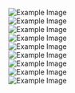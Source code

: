 ![Example Image](https://drive.google.com/file/d/1wSmemLV1Nmxlz7_mOmuT9iXnEWbbx3Fn/view?usp=share_link)<br/>
![Example Image](https://drive.google.com/file/d/114DoHMphki1mnS1L0WHBHfH57s0RDmTo/view?usp=share_link)<br/>
![Example Image](https://drive.google.com/file/d/1lkG193lgsBAW-qTpKksTY4MmhTvKhzGh/view?usp=share_link)<br/>
![Example Image](https://drive.google.com/file/d/1I1_P1WSh4Ue-PmsXfqkh4zmasOc5Xv5m/view?usp=share_link)<br/>
![Example Image](https://drive.google.com/file/d/1AVh7sDgyPlk1f0LNG20IUSOT-aETsc-X/view?usp=share_link)<br/>
![Example Image](https://drive.google.com/file/d/1bxiXNKukC273dRl8uhP-gGNOmMVMZFZK/view?usp=share_link)<br/>
![Example Image](https://drive.google.com/file/d/1izyE1voss3fYbSs4wEkALjNe9jPbtVP7/view?usp=share_link)<br/>
![Example Image](https://drive.google.com/file/d/1b12bKWIZuR4U6YYagSNftraoSCJSSONT/view?usp=share_link)<br/>
![Example Image](https://drive.google.com/file/d/1dicOG9fRBYbSSMOvVTOJrxJvkt_UY2-w/view?usp=share_link)<br/>
